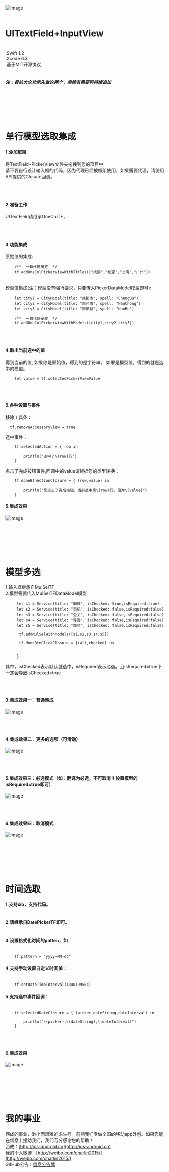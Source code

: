 ![image](https://github.com/CharlinFeng/Resource/blob/master/UITextField%2BInputView/logo.jpg)
<br/><br/>

UITextField+InputView
===============
<br/>
.Swift 1.2<br/>
.Xcode 6.3<br/>
.基于MIT开源协议<br/>

<br/>

##### 注：目前大众功能先做这两个，后续有需要再持续追加


<br/><br/><br/>
单行模型选取集成
===============

#### 1.添加框架
将TextField+PickerView文件夹拖拽到您的项目中<br/>
请不要自行设计输入框的代码，因为代理已经被框架使用，如果需要代理，请使用API提供的Closure回调。<br/>

<br/><br/>
#### 2.准备工作
UITextField请继承OneColTF，

<br/><br/>
#### 3.功能集成

原始值的集成:


        /**  一句代码搞定  */
        tf.addOneColPickerViewWithTitles(["成都","北京","上海","广州"])


<br/>
模型值集成(注：模型没有强行要求，只要传入PickerDataModel模型即可):

        let city1 = CityModel(title: "成都市", spell: "ChengDu")
        let city2 = CityModel(title: "南充市", spell: "NanChong")
        let city3 = CityModel(title: "南部县", spell: "NanBu")
        
        /**  一句代码安装  */
        tf.addOneColPickerViewWithModels([city1,city2,city3])

<br/><br/>
#### 4.取出当前选中的值
得到当前的值,
如果你是原始值，得到的是字符串。
如果是模型值，得到的就是选中的模型。

        let value = tf.selectedPickerViewValue

<br/><br/>
#### 5.各种设置与事件
移除工具条：

      tf.removeAccessoryView = true

选中事件：

        tf.selectedAction = { row in
        
            println("选中了\(row)行")
        }

点击了完成按钮事件,回调中的value请根据您的类型转换：

        tf.doneBtnActionClosure = { (row,value) in
        
            println("您点击了完成按钮，当前选中第\(row)行，值为\(value)")
        }


#### 5.集成效果
![image](https://github.com/CharlinFeng/Resource/blob/master/UITextField+InputView/0.gif)





<br/><br/><br/>
模型多选
===============
1.输入框继承自MulSelTF<br/>
2.模型需要传入MulSelTFDataModel模型<br/>


         let s1 = Service(title: "翻译", isChecked: true,isRequired:true)
         let s2 = Service(title: "司机", isChecked: false,isRequired:false)
         let s3 = Service(title: "公关", isChecked: false,isRequired:false)
         let s4 = Service(title: "导游", isChecked: false,isRequired:false)
         let s5 = Service(title: "商务", isChecked: false,isRequired:false)
          
          tf.addMulSelWithModels([s1,s2,s3,s4,s5])
          
          tf.doneBtnClickClosure = {(all,checked) in
            
            
         }


其中，isChecked表示默认就选中，isRequired表示必选，且isRequired=true下一定会导致isChecked=true

<br/><br/>
#### 3.集成效果一：普通集成
![image](https://github.com/CharlinFeng/Resource/blob/master/UITextField+InputView/1.gif)

<br/><br/>
#### 4.集成效果二：更多的选项（可滑动）
![image](https://github.com/CharlinFeng/Resource/blob/master/UITextField+InputView/3.gif)

<br/><br/>
#### 5.集成效果三：必选模式（如：翻译为必选，不可取消！设置模型的isRequired=true即可）
![image](https://github.com/CharlinFeng/Resource/blob/master/UITextField+InputView/4.gif)

<br/><br/>
#### 6.集成效果四：取消模式
![image](https://github.com/CharlinFeng/Resource/blob/master/UITextField+InputView/5.gif)




<br/><br/><br/>
时间选取
===============
#### 1.支持xib，支持代码。<br/><br/>
#### 2.请继承自DatePickerTF即可。<br/><br/>
#### 3.设置格式化时间的patten，如<br/><br/>

        tf.pattern = "yyyy-MM-dd"

#### 4.支持手动设置自定义时间值：<br/><br/>

        tf.setDateTimeInterval(1340199504)
        
#### 5.支持选中事件回调：<br/><br/>

        tf.selectedDateClosure = { (picker,dateString,dateInterval) in
        
            println("\(picker),\(dateString),\(dateInterval)")
        }

<br/><br/>
#### 6.集成效果
![image](https://github.com/CharlinFeng/Resource/blob/master/UITextField+InputView/6.gif)



<br/><br/><br/>
我的事业
===============
西成的事业，渺小而艰难的求生存。前期我们专做全国的移动app外包。如果您能在信息上援助我们，我们万分感谢您的帮助！<br/>
西成：[http://ios-android.cn](http://ios-android.cn) <br/>
我的个人微博：[http://weibo.com/charlin2015/](http://weibo.com/charlin2015/)<br/>
GitHub公告：[信息公告牌](https://github.com/CharlinFeng/Show)
